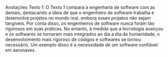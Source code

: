 Anotações Texto 1:
O Texto 1 compara a engenharia de software com as demais, destacando a ideia de que o engenheiro de software trabalha e desenvolve projetos no mundo real, embora esses projetos não sejam tangíveis. Por conta disso, os engenheiros de software nunca foram tão rigorosos em suas práticas. No entanto, à medida que a tecnologia avançou e os softwares se tornaram mais integrados ao dia a dia da humanidade, o desenvolvimento mais rigoroso de códigos e softwares se tornou necessário. Um exemplo disso é a necessidade de um software confiável em aeronaves.













